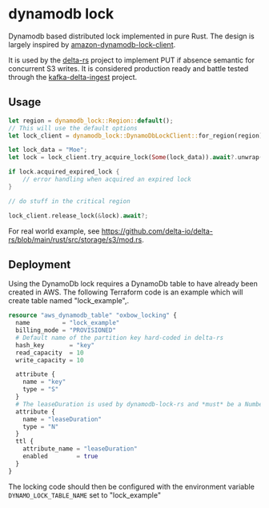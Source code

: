 # dynamodb lock

Dynamodb based distributed lock implemented in pure Rust. The design is largely
inspired by
[amazon-dynamodb-lock-client](https://github.com/awslabs/amazon-dynamodb-lock-client).

It is used by the [delta-rs](https://github.com/delta-io/delta-rs) project to
implement PUT if absence semantic for concurrent S3 writes. It is considered
production ready and battle tested through the
[kafka-delta-ingest](https://github.com/delta-io/kafka-delta-ingest) project.

## Usage

```rust
let region = dynamodb_lock::Region::default();
// This will use the default options
let lock_client = dynamodb_lock::DynamoDbLockClient::for_region(region);

let lock_data = "Moe";
let lock = lock_client.try_acquire_lock(Some(lock_data)).await?.unwrap();

if lock.acquired_expired_lock {
    // error handling when acquired an expired lock
}

// do stuff in the critical region

lock_client.release_lock(&lock).await?;
```

For real world example, see
https://github.com/delta-io/delta-rs/blob/main/rust/src/storage/s3/mod.rs.

## Deployment

Using the DynamoDb lock requires a DynamoDb table to have already been created
in AWS. The following Terraform code is an example which will create table
named "lock_example",.


```terraform
resource "aws_dynamodb_table" "oxbow_locking" {
  name         = "lock_example"
  billing_mode = "PROVISIONED"
  # Default name of the partition key hard-coded in delta-rs
  hash_key       = "key"
  read_capacity  = 10
  write_capacity = 10

  attribute {
    name = "key"
    type = "S"
  }
  # The leaseDuration is used by dynamodb-lock-rs and *must* be a Number type
  attribute {
    name = "leaseDuration"
    type = "N"
  }
  ttl {
    attribute_name = "leaseDuration"
    enabled        = true
  }
}
```

The locking code should then be configured with the environment variable
`DYNAMO_LOCK_TABLE_NAME` set to "lock_example"
